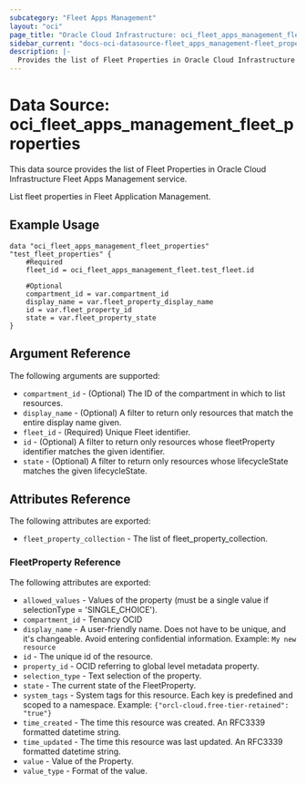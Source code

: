 ```yaml
---
subcategory: "Fleet Apps Management"
layout: "oci"
page_title: "Oracle Cloud Infrastructure: oci_fleet_apps_management_fleet_properties"
sidebar_current: "docs-oci-datasource-fleet_apps_management-fleet_properties"
description: |-
  Provides the list of Fleet Properties in Oracle Cloud Infrastructure Fleet Apps Management service
---
```


# Data Source: oci_fleet_apps_management_fleet_properties
This data source provides the list of Fleet Properties in Oracle Cloud Infrastructure Fleet Apps Management service.

List fleet properties in Fleet Application Management.


## Example Usage

```hcl
data "oci_fleet_apps_management_fleet_properties" "test_fleet_properties" {
	#Required
	fleet_id = oci_fleet_apps_management_fleet.test_fleet.id

	#Optional
	compartment_id = var.compartment_id
	display_name = var.fleet_property_display_name
	id = var.fleet_property_id
	state = var.fleet_property_state
}
```

## Argument Reference

The following arguments are supported:

* `compartment_id` - (Optional) The ID of the compartment in which to list resources.
* `display_name` - (Optional) A filter to return only resources that match the entire display name given.
* `fleet_id` - (Required) Unique Fleet identifier.
* `id` - (Optional) A filter to return only resources whose fleetProperty identifier matches the given identifier.
* `state` - (Optional) A filter to return only resources whose lifecycleState matches the given lifecycleState.


## Attributes Reference

The following attributes are exported:

* `fleet_property_collection` - The list of fleet_property_collection.

### FleetProperty Reference

The following attributes are exported:

* `allowed_values` - Values of the property (must be a single value if selectionType = 'SINGLE_CHOICE').
* `compartment_id` - Tenancy OCID
* `display_name` - A user-friendly name. Does not have to be unique, and it's changeable. Avoid entering confidential information.  Example: `My new resource` 
* `id` - The unique id of the resource.
* `property_id` - OCID referring to global level metadata property.
* `selection_type` - Text selection of the property.
* `state` - The current state of the FleetProperty.
* `system_tags` - System tags for this resource. Each key is predefined and scoped to a namespace. Example: `{"orcl-cloud.free-tier-retained": "true"}` 
* `time_created` - The time this resource was created. An RFC3339 formatted datetime string.
* `time_updated` - The time this resource was last updated. An RFC3339 formatted datetime string.
* `value` - Value of the Property.
* `value_type` - Format of the value.

